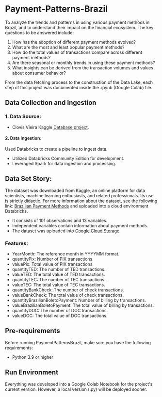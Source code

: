 # Payment-Patterns-Brazil
To analyze the trends and patterns in using various payment methods in Brazil, and to understand their impact on the financial ecosystem. The key questions to be answered include:

1. How has the adoption of different payment methods evolved?
2. What are the most and least popular payment methods?
3. How do the total values of transactions compare across different payment methods?
4. Are there seasonal or monthly trends in using these payment methods?
5. What insights can be derived from the transaction volumes and values about consumer behavior?

From the data fetching process to the construction of the Data Lake, each step of this project was documented inside the .ipynb (Google Colab) file.

## Data Collection and Ingestion
### 1. Data Source: 
  - Clovis Vieira Kaggle [Database project](https://www.kaggle.com/datasets/clovisdalmolinvieira/brazilian-payment-methods).
#### 2. Data Ingestion: 
Used Databricks to create a pipeline to ingest data.
  - Utilized Databricks Community Edition for development.
  - Leveraged Spark for data ingestion and processing.
  
## Data Set Story:
The dataset was downloaded from Kaggle, an online platform for data scientists, machine learning enthusiasts, and related professionals. Its use is strictly didactic. For more information about the dataset, see the following link: [Brazilian Payment Methods](https://www.kaggle.com/datasets/mathchi/churn-for-bank-customers/data) and uploaded into a cloud environment Databricks.

- It consists of 101 observations and 13 variables.
- Independent variables contain information about payment methods.
- The dataset was uploaded into [Google Cloud Storage](https://cloud.google.com/?hl=pt-BR).


### Features:

- YearMonth: The reference month in YYYYMM format.
- quantityPix: Number of PIX transactions.
- valuePix: Total value of PIX transactions.
- quantityTED: The number of TED transactions.
- valueTED: The total value of TED transactions.
- quantityTEC: The number of TEC transactions.
- valueTEC: The total value of TEC transactions.
- quantityBankCheck: The number of check transactions.
- valueBankCheck: The total value of check transactions.
- quantityBrazilianBoletoPayment: Number of billing by transactions.
- valueBrazilianBoletoPayment: The total value of billing by transactions.
- quantityDOC: The number of DOC transactions.
- valueDOC: The total value of DOC transactions.

## Pre-requirements

Before running PaymentPatternsBrazil, make sure you have the following requirements:

- Python 3.9 or higher
  

## Run Environment

Everything was developed into a Google Colab Notebook for the project's current version. However, a local version (.py) will be deployed sooner.
